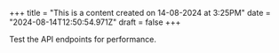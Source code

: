 +++
title = "This is a content created on 14-08-2024 at 3:25PM"
date = "2024-08-14T12:50:54.971Z"
draft = false
+++

  Test the API endpoints for performance.
        